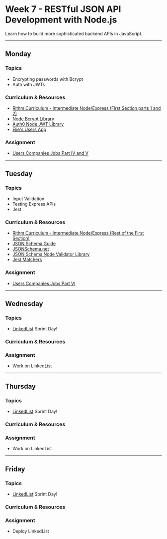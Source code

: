 # Week 7 - RESTful JSON API Development with Node.js

Learn how to build more sophisticated backend APIs in JavaScript.

---

## Monday

### Topics

- Encrypting passwords with Bcrypt
- Auth with JWTs

### Curriculum & Resources

- [Rithm Curriculum - Intermediate Node/Express (First Section parts 1 and 2)](https://www.rithmschool.com/courses/intermediate-node-express)
- [Node Bcrypt Library](https://github.com/kelektiv/node.bcrypt.js#readme)
- [Auth0 Node JWT Library](https://github.com/auth0/node-jsonwebtoken)
- [Elie's Users App](https://github.com/elie/users-app)

### Assignment

- [Users Companies Jobs Part IV and V](https://github.com/rithmschool/users-companies-jobs-node-pg#part-iv---user-authentication--authorization)

---

## Tuesday

### Topics

- Input Validation
- Testing Express APIs
- Jest

### Curriculum & Resources

- [Rithm Curriculum - Intermediate Node/Express (Rest of the First Section)](https://www.rithmschool.com/courses/intermediate-node-express)
- [JSON Schema Guide](https://spacetelescope.github.io/understanding-json-schema/)
- [JSONSchema.net](https://jsonschema.net/)
- [JSON Schema Node Validator Library](https://github.com/tdegrunt/jsonschema)
- [Jest Matchers](https://jestjs.io/docs/en/expect.html)

### Assignment

- [Users Companies Jobs Part VI](https://github.com/rithmschool/users-companies-jobs-node-pg#part-iv---user-authentication--authorization)

---

## Wednesday

### Topics

- [LinkedList](https://github.com/rithmschool/LinkedList) Sprint Day!

### Curriculum & Resources

### Assignment

- Work on LinkedList

---

## Thursday

### Topics

- [LinkedList](https://github.com/rithmschool/LinkedList) Sprint Day!

### Curriculum & Resources

### Assignment

- Work on LinkedList

---

## Friday

### Topics

- [LinkedList](https://github.com/rithmschool/LinkedList) Sprint Day!

### Curriculum & Resources

### Assignment

- Deploy LinkedList
